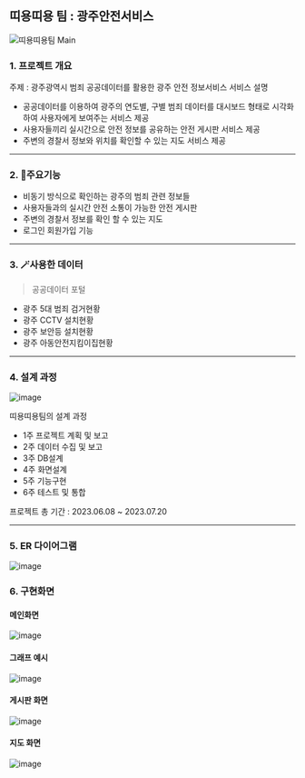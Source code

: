 
## 띠용띠용 팀 : 광주안전서비스

![띠용띠용팀 Main](https://github.com/2023-SMHRD-SW-BigData-1/Gwangju_MAP/assets/132454951/0d739720-125a-455a-b18b-d29f236a19e9)

### 1. 프로젝트 개요
주제 : 광주광역시 범죄 공공데이터를 활용한 광주 안전 정보서비스
서비스 설명 
- 공공데이터를 이용하여 광주의 연도별, 구별 범죄 데이터를 대시보드 형태로 시각화 하여 사용자에게 보여주는 서비스 제공
- 사용자들끼리 실시간으로 안전 정보를 공유하는 안전 게시판 서비스 제공
- 주변의 경찰서 정보와 위치를 확인할 수 있는 지도 서비스 제공
---


### 2. 📒주요기능
- 비동기 방식으로 확인하는 광주의 범죄 관련 정보들
- 사용자들과의 실시간 안전 소통이 가능한 안전 게시판
- 주변의 경찰서 정보를 확인 할 수 있는 지도
- 로그인 회원가입 기능
---


### 3. 🪄사용한 데이터
> 공공데이터 포털
 - 광주 5대 범죄 검거현황
 - 광주 CCTV 설치현황
 - 광주 보안등 설치현황
 - 광주 아동안전지킴이집현황
---


### 4. 설계 과정

![image](https://github.com/2023-SMHRD-SW-BigData-1/Gwangju_MAP/assets/132454951/41be1928-8b9c-4e8f-b04e-8f41319ca244)


띠용띠용팀의 설계 과정
- 1주 프로젝트 계획 및 보고
- 2주 데이터 수집 및 보고
- 3주 DB설계
- 4주 화면설계
- 5주 기능구현
- 6주 테스트 및 통합

  
프로젝트 총 기간 : 2023.06.08 ~ 2023.07.20 


---

### 5.  ER 다이어그램

![image](https://github.com/2023-SMHRD-SW-BigData-1/Gwangju_MAP/assets/132454951/530cd3c7-ddc8-4c98-8066-eec4439f8a0b)



### 6. 구현화면




#### 메인화면


![image](https://github.com/2023-SMHRD-SW-BigData-1/Gwangju_MAP/assets/132454951/47eb5480-4fa8-4d94-a5a9-adaf0c52a703)

#### 그래프 예시 

![image](https://github.com/2023-SMHRD-SW-BigData-1/Gwangju_MAP/assets/132454951/965b8218-5534-4530-8880-d20ea268d259)



#### 게시판 화면
![image](https://github.com/2023-SMHRD-SW-BigData-1/Gwangju_MAP/assets/132454951/73b0bc5a-3118-4deb-8684-6d3d06cce94b)


#### 지도 화면
![image](https://github.com/2023-SMHRD-SW-BigData-1/Gwangju_MAP/assets/132454951/14e13cc4-3ab9-46c3-af60-e0883e165a52)


